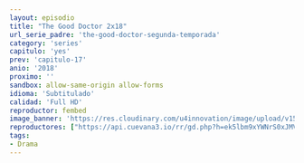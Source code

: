 ```yaml
---
layout: episodio
title: "The Good Doctor 2x18"
url_serie_padre: 'the-good-doctor-segunda-temporada'
category: 'series'
capitulo: 'yes'
prev: 'capitulo-17'
anio: '2018'
proximo: ''
sandbox: allow-same-origin allow-forms
idioma: 'Subtitulado'
calidad: 'Full HD'
reproductor: fembed
image_banner: 'https://res.cloudinary.com/u4innovation/image/upload/v1560111093/goodd-dcotro-banner-min_tsja92.jpg'
reproductores: ["https://api.cuevana3.io/rr/gd.php?h=ek5lbm9xYWNrS0xJMVp5b21KREk0dFBLbjVkaHhkRGdrOG1jbnBpUnhhS1Yyb21lWThhbG9OS3JyS0NaMXRTbDF0ZVluNUxCck5tbjBXQ0lxTHpHekxhU3FadVkyUT09"]
tags:
- Drama
---
```











